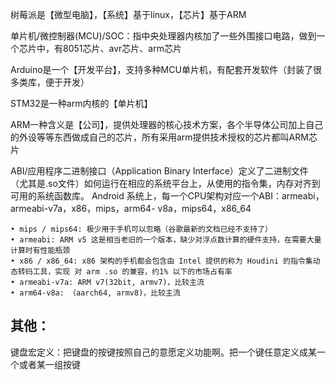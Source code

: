 树莓派是【微型电脑】，【系统】基于linux，【芯片】基于ARM

单片机/微控制器(MCU)/SOC：指中央处理器内核加了一些外围接口电路，做到一个芯片中，有8051芯片、avr芯片、arm芯片

Arduino是一个【开发平台】，支持多种MCU单片机，有配套开发软件（封装了很多类库，便于开发）

STM32是一种arm内核的【单片机】

ARM一种含义是【公司】，提供处理器的核心技术方案，各个半导体公司加上自己的外设等等东西做成自己的芯片，所有采用arm提供技术授权的芯片都叫ARM芯片



ABI/应用程序二进制接口（Application Binary Interface）定义了二进制文件（尤其是.so文件）如何运行在相应的系统平台上，从使用的指令集，内存对齐到可用的系统函数库。
Android 系统上，每一个CPU架构对应一个ABI：armeabi，armeabi-v7a，x86，mips，arm64- v8a，mips64，x86_64
```
• mips / mips64: 极少用于手机可以忽略（谷歌最新的文档已经不支持了）
• armeabi: ARM v5 这是相当老旧的一个版本，缺少对浮点数计算的硬件支持，在需要大量计算时有性能瓶颈
• x86 / x86_64: x86 架构的手机都会包含由 Intel 提供的称为 Houdini 的指令集动态转码工具，实现 对 arm .so 的兼容，约1% 以下的市场占有率
• armeabi-v7a: ARM v7(32bit, armv7)，比较主流
• arm64-v8a: （aarch64, armv8)，比较主流
```

## 其他：
键盘宏定义：把键盘的按键按照自己的意愿定义功能啊。把一个键任意定义成某一个或者某一组按键